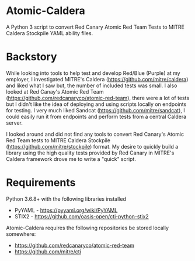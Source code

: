# Atomic-Caldera
A Python 3 script to convert Red Canary Atomic Red Team Tests to MITRE Caldera Stockpile YAML ability files.

# Backstory
While looking into tools to help test and develop Red/Blue (Purple) at my employer, I investigated MITRE's Caldera (https://github.com/mitre/caldera) and liked what I saw but, the number of included tests was small. I also looked at Red Canay's Atomic Red Team (https://github.com/redcanaryco/atomic-red-team), there were a lot of tests but I didn't like the idea of deploying and using scripts locally on endpoints for testing. I very much liked Sandcat (https://github.com/mitre/sandcat), I could easily run it from endpoints and perform tests from a central Caldera server.

I looked around and did not find any tools to convert Red Canary's Atomic Red Team tests to MITRE Caldera Stockpile (https://github.com/mitre/stockpile) format. My desire to quickly build a library using the high quality tests provided by Red Canary in MITRE's Caldera framework drove me to write a "quick" script.

# Requirements
Python 3.6.8+ with the following libraries installed
* PyYAML - https://pyyaml.org/wiki/PyYAML
* STIX2 - https://github.com/oasis-open/cti-python-stix2

Atomic-Caldera requires the following repositories be stored locally somewhere:
* https://github.com/redcanaryco/atomic-red-team
* https://github.com/mitre/cti
